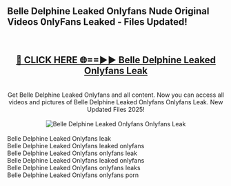 <h2>Belle Delphine Leaked Onlyfans Nude Original Videos 0nlyFans Leaked - Files Updated! </h2>
<br>
<div align="center">
<h2><a href="https://213.232.235.80/live/video.php?q=belle-delphine-leaked-onlyfans" rel="nofollow">🔴 CLICK HERE 🌐==►► Belle Delphine Leaked Onlyfans Leak</a></h2>
<br>
Get Belle Delphine Leaked Onlyfans and all content. Now you can access all videos and pictures of Belle Delphine Leaked Onlyfans Onlyfans Leak. New Updated Files 2025!
<br>
<br>
<a href="https://213.232.235.80/live/video.php?q=belle-delphine-leaked-onlyfans" rel="nofollow" data-target="animated-image.originalLink"><img src="https://i.imgur.com/1EjSzPs.png" alt="Belle Delphine Leaked Onlyfans Onlyfans Leak" style="max-width: 100%; display: inline-block;" data-target="animated-image.originalImage"></a>
</div>
<br>
Belle Delphine Leaked Onlyfans leak<br>
Belle Delphine Leaked Onlyfans leaked onlyfans<br>
Belle Delphine Leaked Onlyfans onlyfans leak<br>
Belle Delphine Leaked Onlyfans leaked onlyfans<br>
Belle Delphine Leaked Onlyfans onlyfans leaks<br>
Belle Delphine Leaked Onlyfans onlyfans porn

